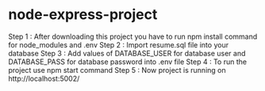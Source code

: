# node-express-project
Step 1 : After downloading this project you have to run npm install command for node_modules and .env
Step 2 : Import resume.sql file into your database
Step 3 : Add values of DATABASE_USER for database user and DATABASE_PASS for database password into .env file
Step 4 : To run the project use npm start command
Step 5 : Now project is running on http://localhost:5002/
